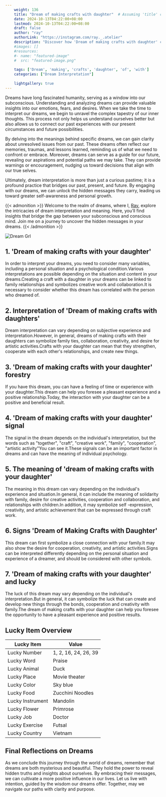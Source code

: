 ```yaml
---
    weight: 136
    title: "Dream of making crafts with daughter"  # Assuming 'title' column exists
    date: 2024-10-13T04:22:00+08:00
    lastmod: 2024-10-13T04:22:00+08:00
    draft: false
    author: "ray"
    authorLink: "https://instagram.com/ray._.atelier"
    description: "Discover how 'Dream of making crafts with daughter' can interpret your future and uncover its significant meanings in your life."
    #images: []
    #resources:
    #- name: "featured-image"
    #  src: "featured-image.png"
    
    tags: ['Dream', 'making', 'crafts', 'daughter', 'of', 'with']
    categories: ["Dream Interpretation"]
    
    lightgallery: true
---
```

    
Dreams have long fascinated humanity, serving as a window into our subconscious. Understanding and analyzing dreams can provide valuable insights into our emotions, fears, and desires. When we take the time to interpret our dreams, we begin to unravel the complex tapestry of our inner thoughts. This process not only helps us understand ourselves better but also allows us to connect our past experiences with our present circumstances and future possibilities.

By delving into the meanings behind specific dreams, we can gain clarity about unresolved issues from our past. These dreams often reflect our memories, traumas, and lessons learned, reminding us of what we need to confront or embrace. Moreover, dreams can serve as a guide for our future, revealing our aspirations and potential paths we may take. They can provide warnings or encouragement, nudging us toward decisions that align with our true selves.

Ultimately, dream interpretation is more than just a curious pastime; it is a profound practice that bridges our past, present, and future. By engaging with our dreams, we can unlock the hidden messages they carry, leading us toward greater self-awareness and personal growth.

{{< admonition >}}
Welcome to the realm of dreams, where I, [Ray](https://instagram.com/ray._.atelier), explore the intricacies of dream interpretation and meaning. Here, you’ll find insights that bridge the gap between your subconscious and conscious mind. Join me on a journey to uncover the hidden messages in your dreams.
{{< /admonition >}}

![Dream Grl](https://cdn.pixabay.com/photo/2017/11/02/03/35/gothic-2910057_1280.jpg "Dream Grl")

## 1. 'Dream of making crafts with your daughter'
In order to interpret your dreams, you need to consider many variables, including a personal situation and a psychological condition.Various interpretations are possible depending on the situation and content in your dreams.Creating a craft with a daughter in your dreams can be linked to family relationships and symbolizes creative work and collaboration.It is necessary to consider whether this dream has correlated with the person who dreamed of.

## 2. Interpretation of 'Dream of making crafts with daughters'
Dream interpretation can vary depending on subjective experience and interpretation.However, in general, dreams of making crafts with their daughters can symbolize family ties, collaboration, creativity, and desire for artistic activities.Crafts with your daughter can mean that they strengthen, cooperate with each other's relationships, and create new things.

## 3. 'Dream of making crafts with your daughter' forestry
If you have this dream, you can have a feeling of time or experience with your daughter.This dream can help you foresee a pleasant experience and a positive relationship.Today, the interaction with your daughter can be a positive and beneficial result.

## 4. 'Dream of making crafts with your daughter' signal
The signal in the dream depends on the individual's interpretation, but the words such as "together", "craft", "creative work", "family", "cooperation", "artistic activity"You can see it.These signals can be an important factor in dreams and can have the meaning of individual psychology.

## 5. The meaning of 'dream of making crafts with your daughter'
The meaning in this dream can vary depending on the individual's experience and situation.In general, it can include the meaning of solidarity with family, desire for creative activities, cooperation and collaboration, and relationships with children.In addition, it may symbolize self -expression, creativity, and artistic achievement that can be expressed through craft work.

## 6. Signs 'Dream of Making Crafts with Daughter'
This dream can first symbolize a close connection with your family.It may also show the desire for cooperation, creativity, and artistic activities.Signs can be interpreted differently depending on the personal situation and experience of a dreamer, and should be considered with other symbols.

## 7. 'Dream of making crafts with your daughter' and lucky
The luck of this dream may vary depending on the individual's interpretation.But in general, it can symbolize the luck that can create and develop new things through the bonds, cooperation and creativity with family.The dream of making crafts with your daughter can help you foresee the opportunity to have a pleasant experience and positive results.

## Lucky Item Overview
| Lucky Item          | Value              |
|---------------|--------------------|
| Lucky Number        | 1, 2, 16, 24, 26, 39  |
| Lucky Word          | Praise |
| Lucky Animal        | Duck |
| Lucky Place         | Movie theater     |
| Lucky Color         | Sky blue     |
| Lucky Food          | Zucchini Noodles      |
| Lucky Instrument    | Mandolin |
| Lucky Flower        | Primrose    |
| Lucky Job           | Doctor       |
| Lucky Exercise      | Futsal  |
| Lucky Country       | Vietnam    |


##  Final Reflections on Dreams

As we conclude this journey through the world of dreams, remember that dreams are both mysterious and beautiful. They hold the power to reveal hidden truths and insights about ourselves. By embracing their messages, we can cultivate a more positive influence in our lives. Let us live with intention, guided by the wisdom our dreams offer. Together, may we navigate our paths with clarity and purpose.

